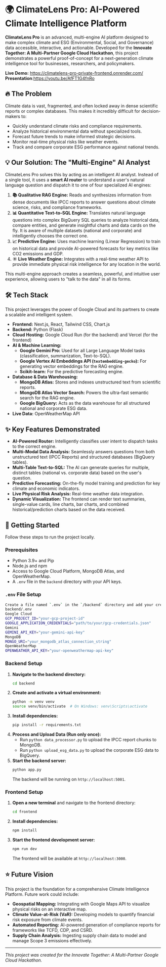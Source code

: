 # 🌍 ClimateLens Pro: AI-Powered Climate Intelligence Platform

**ClimateLens Pro** is an advanced, multi-engine AI platform designed to make complex climate and ESG (Environmental, Social, and Governance) data accessible, interactive, and actionable. Developed for the **Innovate Together: A Multi-Partner Google Cloud Hackathon**, this project demonstrates a powerful proof-of-concept for a next-generation climate intelligence tool for businesses, researchers, and policymakers.

**Live Demo:** https://climatelens-pro-private-frontend.onrender.com/
**Presentation**:https://youtu.be/AfFT1G4fnRo

## 🔥 The Problem

Climate data is vast, fragmented, and often locked away in dense scientific reports or complex databases. This makes it incredibly difficult for decision-makers to:
-   Quickly understand climate risks and compliance requirements.
-   Analyze historical environmental data without specialized tools.
-   Forecast future trends to make informed strategic decisions.
-   Monitor real-time physical risks like weather events.
-   Track and compare corporate ESG performance against national trends.

## 💡 Our Solution: The "Multi-Engine" AI Analyst

ClimateLens Pro solves this by acting as an intelligent AI analyst. Instead of a single tool, it uses a **smart AI router** to understand a user's natural language question and dispatch it to one of four specialized AI engines:

1.  **📚 Qualitative RAG Engine:** Reads and synthesizes information from dense documents like IPCC reports to answer questions about climate science, risks, and compliance frameworks.
2.  **📊 Quantitative Text-to-SQL Engine:** Translates natural language questions into complex BigQuery SQL queries to analyze historical data, compare entities, and generate insightful charts and data cards on the fly. It is aware of multiple datasets (national and corporate) and intelligently chooses the correct one.
3.  **📈 Predictive Engine:** Uses machine learning (Linear Regression) to train on historical data and provide AI-powered forecasts for key metrics like CO2 emissions and GDP.
4.  **☀️ Live Weather Engine:** Integrates with a real-time weather API to provide immediate physical risk intelligence for any location in the world.

This multi-engine approach creates a seamless, powerful, and intuitive user experience, allowing users to "talk to the data" in all its forms.

## 🛠️ Tech Stack

This project leverages the power of Google Cloud and its partners to create a scalable and intelligent system.

*   **Frontend:** Next.js, React, Tailwind CSS, Chart.js
*   **Backend:** Python (Flask)
*   **Cloud Hosting:** Google Cloud Run (for the backend) and Vercel (for the frontend)
*   **AI & Machine Learning:**
    *   **Google Gemini Pro:** Used for all Large Language Model tasks (classification, summarization, Text-to-SQL).
    *   **Google Vertex AI Embeddings API (`textembedding-gecko`):** For generating vector embeddings for the RAG engine.
    *   **Scikit-learn:** For the predictive forecasting engine.
*   **Database & Data Warehousing:**
    *   **MongoDB Atlas:** Stores and indexes unstructured text from scientific reports.
    *   **MongoDB Atlas Vector Search:** Powers the ultra-fast semantic search for the RAG engine.
    *   **Google BigQuery:** Acts as the data warehouse for all structured national and corporate ESG data.
*   **Live Data:** OpenWeatherMap API

## ✨ Key Features Demonstrated

-   **AI-Powered Router:** Intelligently classifies user intent to dispatch tasks to the correct engine.
-   **Multi-Modal Data Analysis:** Seamlessly answers questions from both unstructured text (IPCC Reports) and structured databases (BigQuery tables).
-   **Multi-Table Text-to-SQL:** The AI can generate queries for multiple, distinct tables (national vs. corporate data) based on the user's question.
-   **Predictive Forecasting:** On-the-fly model training and prediction for key climate and economic indicators.
-   **Live Physical Risk Analysis:** Real-time weather data integration.
-   **Dynamic Visualization:** The frontend can render text summaries, single-value cards, line charts, bar charts, and combined historical/prediction charts based on the data received.

## 🚀 Getting Started

Follow these steps to run the project locally.

### Prerequisites

-   Python 3.9+ and Pip
-   Node.js and npm
-   Access to Google Cloud Platform, MongoDB Atlas, and OpenWeatherMap.
-   A `.env` file in the `backend` directory with your API keys.

### `.env` File Setup
```bash
Create a file named `.env` in the `/backend` directory and add your credentials:
backend/.env
Google Cloud
GCP_PROJECT_ID="your-gcp-project-id"
GOOGLE_APPLICATION_CREDENTIALS="path/to/your/gcp-credentials.json"
Gemini
GEMINI_API_KEY="your-gemini-api-key"
MongoDB
MONGO_URI="your_mongodb_atlas_connection_string"
OpenWeatherMap
OPENWEATHER_API_KEY="your-openweathermap-api-key"
```
### Backend Setup

1.  **Navigate to the backend directory:**
    ```bash
    cd backend
    ```
2.  **Create and activate a virtual environment:**
    ```bash
    python -m venv venv
    source venv/bin/activate  # On Windows: venv\Scripts\activate
    ```
3.  **Install dependencies:**
    ```bash
    pip install -r requirements.txt
    ```
4.  **Process and Upload Data (Run only once):**
    -   Run `python data_processor.py` to upload the IPCC report chunks to MongoDB.
    -   Run `python upload_esg_data.py` to upload the corporate ESG data to BigQuery.
5.  **Start the backend server:**
    ```bash
    python app.py
    ```
    The backend will be running on `http://localhost:5001`.

### Frontend Setup

1.  **Open a new terminal** and navigate to the frontend directory:
    ```bash
    cd frontend
    ```
2.  **Install dependencies:**
    ```bash
    npm install
    ```
3.  **Start the frontend development server:**
    ```bash
    npm run dev
    ```
    The frontend will be available at `http://localhost:3000`.

## ⭐️ Future Vision

This project is the foundation for a comprehensive Climate Intelligence Platform. Future work could include:
-   **Geospatial Mapping:** Integrating with Google Maps API to visualize physical risks on an interactive map.
-   **Climate Value-at-Risk (VaR):** Developing models to quantify financial risk exposure from climate events.
-   **Automated Reporting:** AI-powered generation of compliance reports for frameworks like TCFD, CDP, and CSRD.
-   **Supply Chain Analysis:** Ingesting supply chain data to model and manage Scope 3 emissions effectively.

---
*This project was created for the Innovate Together: A Multi-Partner Google Cloud Hackathon.*

